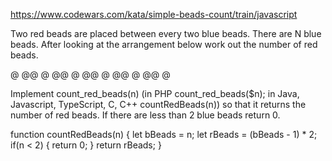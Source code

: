 https://www.codewars.com/kata/simple-beads-count/train/javascript

Two red beads are placed between every two blue beads. There are N blue beads. After looking at the arrangement below work out the number of red beads.

@ @@ @ @@ @ @@ @ @@ @ @@ @

Implement count_red_beads(n) (in PHP count_red_beads($n); in Java, Javascript, TypeScript, C, C++ countRedBeads(n)) so that it returns the number of red beads.
If there are less than 2 blue beads return 0.


function countRedBeads(n) {
  let bBeads = n;
  let rBeads = (bBeads - 1) * 2;
    if(n < 2) {
      return 0;
    }
    return rBeads;
}
